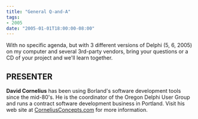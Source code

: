 ```yaml
---
title: "General Q-and-A"
tags:
- 2005
date: "2005-01-01T18:00:00-08:00"
---
```


With no specific agenda, but with 3 different versions of Delphi (5, 6, 2005) on my computer and several 3rd-party vendors, bring your questions or a CD of your project and we'll learn together.

## PRESENTER ##

**David Cornelius** has been using Borland's software development tools since the mid-80's. He is the coordinator of the Oregon Delphi User Group and runs a contract software development business in Portland.  Visit his web site at [CorneliusConcepts.com](http://CorneliusConcepts.com) for more information.
